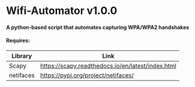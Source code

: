 # Wifi-Automator v1.0.0

#### A python-based script that automates capturing WPA/WPA2 handshakes

#### Requires:


Library | Link
------------ | -------------
Scapy | https://scapy.readthedocs.io/en/latest/index.html
netifaces | https://pypi.org/project/netifaces/
